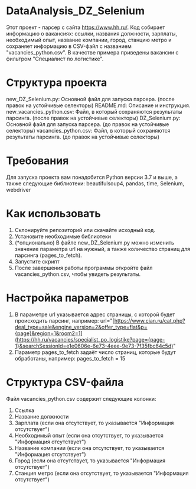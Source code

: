 # DataAnalysis_DZ_Selenium
Этот проект - парсер с сайта https://www.hh.ru/. Код собирает информацию о вакансиях: ссылки, названия должности, зарплаты, необходимый опыт, название компании, город, станцию метро и сохраняет информацию в CSV-файл с названием "vacancies_python.csv". В качестве примера приведены вакансии с фильтром "Специалист по логистике".
# Структура проекта
new_DZ_Selenium.py: Основной файл для запуска парсера. (после правок на устойчивые селекторы)
README.md: Описание и инструкция.
new_vacancies_python.csv: Файл, в который сохраняются результаты парсинга. (после правок на устойчивые селекторы)
DZ_Selenium.py: Основной файл для запуска парсера. (до правок на устойчивые селекторы)
vacancies_python.csv: Файл, в который сохраняются результаты парсинга. (до правок на устойчивые селекторы)
# Требования
Для запуска проекта вам понадобится Python версии 3.7 и выше, а также следующие библиотеки: beautifulsoup4, pandas, time, Selenium, webdriver
# Как использовать
1) Склонируйте репозиторий или скачайте исходный код.
2) Установите необходимые библиотеки
3) (*опционально) В файле new_DZ_Selenium.py можно изменить значение параметра url на нужный, а также количество страниц для парсинга (pages_to_fetch).
4) Запустите скрипт
5) После завершения работы программы откройте файл vacancies_python.csv, чтобы увидеть результаты.
# Настройка параметров
1) В параметре url указывается адрес страницы, с которой будет происходить парсинг, например: url="[https://www.cian.ru/cat.php?deal_type=sale&engine_version=2&offer_type=flat&p={page}&region=1&room2=1](https://hh.ru/vacancies/specialist_po_logistike?page={page-1}&searchSessionId=e1e0606e-6e73-4eee-9e73-7f35fbc64c5d)"
2) Параметр pages_to_fetch задаёт число страниц, которые будут обработаны, например: pages_to_fetch = 15
# Структура CSV-файла
Файл vacancies_python.csv содержит следующие колонки:
1) Ссылка
2) Название должности
3) Зарплата (если она отсутствует, то указывается "Информация отсутствует")
4) Необходимый опыт (если она отсутствует, то указывается "Информация отсутствует")
5) Название компании (если она отсутствует, то указывается "Информация отсутствует")
6) Город (если она отсутствует, то указывается "Информация отсутствует")
7) Станция метро (если она отсутствует, то указывается "Информация отсутствует")
